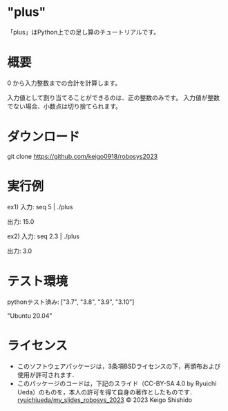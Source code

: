 # "plus"

「plus」はPython上での足し算のチュートリアルです。

# 概要

0 から入力整数までの合計を計算します。

入力値として割り当てることができるのは、正の整数のみです。 
入力値が整数でない場合、小数点は切り捨てられます。

# ダウンロード

git clone https://github.com/keigo0918/robosys2023

# 実行例

ex1)
入力: seq 5 | ./plus

出力: 15.0

ex2)
入力: seq 2.3 | ./plus

出力: 3.0

# テスト環境

pythonテスト済み: ["3.7", "3.8", "3.9", "3.10"]

"Ubuntu 20.04"

# ライセンス

* このソフトウェアパッケージは，3条項BSDライセンスの下，再頒布および使用が許可されます．
* このパッケージのコードは，下記のスライド（CC-BY-SA 4.0 by Ryuichi Ueda）のものを，本人の許可を得て自身の著作としたものです．
[ryuichiueda/my_slides_robosys_2023](https://github.com/ryuichiueda/my_slides/tree/master/robosys_2023)
© 2023 Keigo Shishido  

